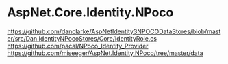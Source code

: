 # AspNet.Core.Identity.NPoco

https://github.com/danclarke/AspNetIdentity3NPOCODataStores/blob/master/src/Dan.IdentityNPocoStores/Core/IdentityRole.cs
https://github.com/pacal/NPoco_Identity_Provider
https://github.com/miseeger/AspNet.Identity.NPoco/tree/master/data